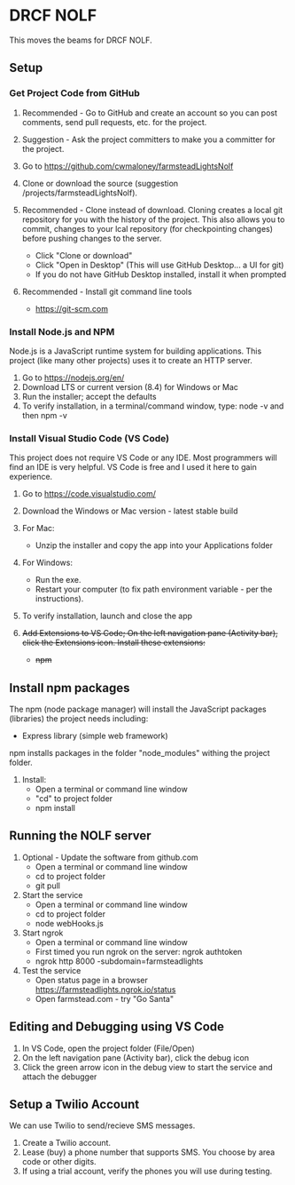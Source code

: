 # DRCF NOLF

This moves the beams for DRCF NOLF.

## Setup

### Get Project Code from GitHub

1. Recommended - Go to GitHub and create an account so you can post comments, send pull requests, etc. for the project.

1. Suggestion - Ask the project committers to make you a committer for the project.

1. Go to <https://github.com/cwmaloney/farmsteadLightsNolf>

1. Clone or download the source (suggestion /projects/farmsteadLightsNolf).

1. Recommended - Clone instead of download. Cloning creates a local git repository for you with the history of the project. This also allows you to commit, changes to your lcal repository (for checkpointing changes) before pushing changes to the server.

   * Click "Clone or download"
   * Click "Open in Desktop" (This will use GitHub Desktop... a UI for git)
   * If you do not have GitHub Desktop installed, install it when prompted
1. Recommended - Install git command line tools
   * https://git-scm.com

### Install Node.js and NPM

Node.js is a JavaScript runtime system for building applications.
This project (like many other projects) uses it to create an HTTP server.  
1. Go to <https://nodejs.org/en/>
2. Download LTS or current version (8.4) for Windows or Mac
3. Run the installer; accept the defaults
4. To verify installation, in a terminal/command window, type: node -v and then npm -v

### Install Visual Studio Code (VS Code)

This project does not require VS Code or any IDE.
Most programmers will find an IDE is very helpful.
VS Code is free and I used it here to gain experience.
1. Go to <https://code.visualstudio.com/>
2. Download the Windows or Mac version - latest stable build

3. For Mac:
   * Unzip the installer and copy the app into your Applications folder

3. For Windows:

   * Run the exe.
   * Restart your computer (to fix path environment variable - per the instructions).

4. To verify installation, launch and close the app

5. ~~Add Extensions to VS Code; On the left navigation pane (Activity bar), click the Extensions 
icon. Install these extensions:~~
     * ~~npm~~ 


## Install npm packages
The npm (node package manager) will install the JavaScript packages (libraries) the project needs including:
  * Express library (simple web framework)

npm installs packages in the folder "node_modules" withing the project folder.

1. Install:
     * Open a terminal or command line window
     * "cd" to project folder
     * npm install

## Running the NOLF server
1. Optional - Update the software from github.com
    * Open a terminal or command line window
    * cd to project folder
    * git pull
2. Start the service
    * Open a terminal or command line window
    * cd to project folder
    * node webHooks.js
3. Start ngrok
    * Open a terminal or command line window
    * First timed you run ngrok on the server: ngrok authtoken <auth token from ngrok UI>
    * ngrok http 8000 -subdomain=farmsteadlights
4. Test the service
    * Open status page in a browser https://farmsteadlights.ngrok.io/status
    * Open farmstead.com - try "Go Santa"

## Editing and Debugging using VS Code
1. In VS Code, open the project folder (File/Open)
1. On the left navigation pane (Activity bar), click the debug icon
1. Click the green arrow icon in the debug view to start the service and attach the debugger


## Setup a Twilio Account
We can use Twilio to send/recieve SMS messages.
1. Create a Twilio account.
1. Lease (buy) a phone number that supports SMS. You choose by area code or other digits.
1. If using a trial account, verify the phones you will use during testing.

